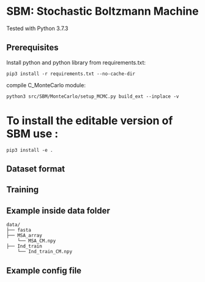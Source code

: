 # SBM: Stochastic Boltzmann Machine
Tested with Python 3.7.3

<!-- ## Scientific publications
If you intend to publish a paper that utilizes any portion of this code, please don't hesitate to get in touch with me. I would be delighted to engage in a discussion regarding your work and its connection to this project. Your contributions and insights are greatly valued. -->

## Prerequisites

Install python and python library from requirements.txt: 
```
pip3 install -r requirements.txt --no-cache-dir
```

compile C_MonteCarlo module:
```
python3 src/SBM/MonteCarlo/setup_MCMC.py build_ext --inplace -v
```

# To install the editable version of SBM use :
```
pip3 install -e .
```

## Dataset format

## Training

## Example inside data folder

```
data/
├── fasta
├── MSA_array
	└── MSA_CM.npy
├── Ind_train
	└── Ind_train_CM.npy
```

## Example config file
